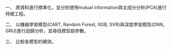 一、 將資料進行標準化，並分別使用mutual information與主成分分析(PCA)進行特徵工程。

二、 以機器學習模型(CART, Random Forest, XGB, SVR)與深度學習模型(DNN, GRU)進行迴歸分析，並尋找模型超參數。

三、 比較各模型的績效。
